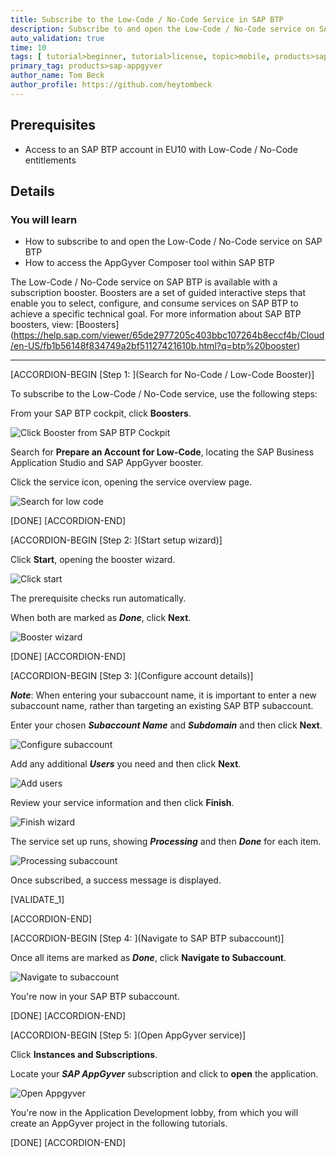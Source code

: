 ```yaml
---
title: Subscribe to the Low-Code / No-Code Service in SAP BTP
description: Subscribe to and open the Low-Code / No-Code service on SAP BTP, and get access to the AppGyver Composer tool, an intuitive application development solution for users of all technical abilities.
auto_validation: true
time: 10
tags: [ tutorial>beginner, tutorial>license, topic>mobile, products>sap-business-technology-platform]
primary_tag: products>sap-appgyver
author_name: Tom Beck
author_profile: https://github.com/heytombeck
---
```


## Prerequisites
 - Access to an SAP BTP account in EU10 with Low-Code / No-Code entitlements

## Details
### You will learn
- How to subscribe to and open the Low-Code / No-Code service on SAP BTP
- How to access the AppGyver Composer tool within SAP BTP

The Low-Code / No-Code service on SAP BTP is available with a subscription booster. Boosters are a set of guided interactive steps that enable you to select, configure, and consume services on SAP BTP to achieve a specific technical goal. For more information about SAP BTP boosters, view: [Boosters] (https://help.sap.com/viewer/65de2977205c403bbc107264b8eccf4b/Cloud/en-US/fb1b56148f834749a2bf51127421610b.html?q=btp%20booster)

---
[ACCORDION-BEGIN [Step 1: ](Search for No-Code / Low-Code Booster)]

To subscribe to the Low-Code / No-Code service, use the following steps:

From your SAP BTP cockpit, click **Boosters**.

![Click Booster from SAP BTP Cockpit](Click_Booster.png)

Search for **Prepare an Account for Low-Code**, locating the SAP Business Application Studio and SAP AppGyver booster.

Click the service icon, opening the service overview page.

![Search for low code](Search_Low_Code.png)

[DONE]
[ACCORDION-END]

[ACCORDION-BEGIN [Step 2: ](Start setup wizard)]

Click **Start**, opening the booster wizard.

![Click start](Click_search.png)

The prerequisite checks run automatically.

When both are marked as ***Done***, click **Next**.

![Booster wizard](Booster_wizard.png)

[DONE]
[ACCORDION-END]

[ACCORDION-BEGIN [Step 3: ](Configure account details)]

***Note***: When entering your subaccount name, it is important to enter a new subaccount name, rather than targeting an existing SAP BTP subaccount.   

Enter your chosen ***Subaccount Name*** and ***Subdomain*** and then click **Next**.

![Configure subaccount](Configure_subaccount.png)

Add any additional ***Users*** you need and then click **Next**.

![Add users](add_users.png)

Review your service information and then click **Finish**.

![Finish wizard](Finish_wizard.png)

The service set up runs, showing ***Processing*** and then ***Done*** for each item.

![Processing subaccount](Processing_subaccount.png)

Once subscribed, a success message is displayed.

[VALIDATE_1]

[ACCORDION-END]

[ACCORDION-BEGIN [Step 4: ](Navigate to SAP BTP subaccount)]

Once all items are marked as ***Done***, click **Navigate to Subaccount**.

![Navigate to subaccount](Navigate_Subaccount.png)

You're now in your SAP BTP subaccount.

[DONE]
[ACCORDION-END]

[ACCORDION-BEGIN [Step 5: ](Open AppGyver service)]

Click **Instances and Subscriptions**.

Locate your ***SAP AppGyver*** subscription and click to **open** the application.

![Open Appgyver](Open_Appgyver.png)

You're now in the Application Development lobby, from which you will create an AppGyver project in the following tutorials.  

[DONE]
[ACCORDION-END]
